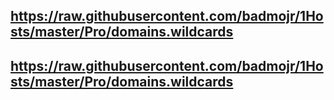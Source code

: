 ## https://raw.githubusercontent.com/badmojr/1Hosts/master/Pro/domains.wildcards
## https://raw.githubusercontent.com/badmojr/1Hosts/master/Pro/domains.wildcards
